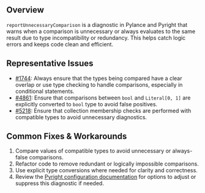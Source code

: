 ## Overview

`reportUnnecessaryComparison` is a diagnostic in Pylance and Pyright that warns when a comparison is unnecessary or always evaluates to the same result due to type incompatibility or redundancy. This helps catch logic errors and keeps code clean and efficient.

## Representative Issues

-   [#1744](https://github.com/microsoft/pyright/issues/1744): Always ensure that the types being compared have a clear overlap or use type checking to handle comparisons, especially in conditional statements.
-   [#4861](https://github.com/microsoft/pyright/issues/4861): Ensure that comparisons between `bool` and `Literal[0, 1]` are explicitly converted to `bool` type to avoid false positives.
-   [#5218](https://github.com/microsoft/pyright/issues/5218): Ensure that collection membership checks are performed with compatible types to avoid unnecessary diagnostics.

## Common Fixes & Workarounds

1. Compare values of compatible types to avoid unnecessary or always-false comparisons.
2. Refactor code to remove redundant or logically impossible comparisons.
3. Use explicit type conversions where needed for clarity and correctness.
4. Review the [Pyright configuration documentation](https://github.com/microsoft/pyright/blob/main/docs/configuration.md#reportUnnecessaryComparison) for options to adjust or suppress this diagnostic if needed.
